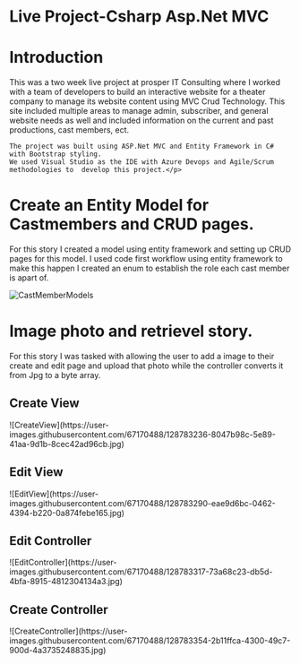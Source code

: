 # Live Project-Csharp Asp.Net MVC

<h1>Introduction</h1>
  <p>This was a two week live project at prosper IT Consulting where I worked with a team of developers to build an interactive
    website for a theater company to manage its website content using MVC Crud Technology. This site included multiple areas to manage
    admin, subscriber, and general website needs as well and included information on the current and past productions, cast members, ect.
    
    The project was built using ASP.Net MVC and Entity Framework in C# with Bootstrap styling. 
    We used Visual Studio as the IDE with Azure Devops and Agile/Scrum methodologies to  develop this project.</p>
  
  
  
  
  <h1>Create an Entity Model for Castmembers and CRUD pages.</h1>
  
  For this story I created a model using entity framework and setting up CRUD pages for this model. I used code first workflow using entity framework to make this happen
  I created an enum to establish the role each cast member is apart of. 
  
  ![CastMemberModels](https://user-images.githubusercontent.com/67170488/128782738-d57ad217-1f6e-4b36-a763-db8e9068ed1f.jpg)


  <h1>Image photo and retrievel story.</h1>
  
  For this story I was tasked with allowing the user to add a image to their create and edit page and upload that photo while the controller converts it from Jpg to a byte array. 
 
  <h2>Create View</h2>
  ![CreateView](https://user-images.githubusercontent.com/67170488/128783236-8047b98c-5e89-41aa-9d1b-8cec42ad96cb.jpg)
 
  <h2>Edit View</h2>
  ![EditView](https://user-images.githubusercontent.com/67170488/128783290-eae9d6bc-0462-4394-b220-0a874febe165.jpg)

  <h2>Edit Controller</h2>
  ![EditController](https://user-images.githubusercontent.com/67170488/128783317-73a68c23-db5d-4bfa-8915-4812304134a3.jpg)
  
  <h2>Create Controller</h2>
  ![CreateController](https://user-images.githubusercontent.com/67170488/128783354-2b11ffca-4300-49c7-900d-4a3735248835.jpg)


